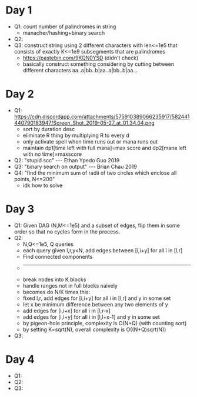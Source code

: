# Day 1
  * Q1: count number of palindromes in string
    * manacher/hashing+binary search
  * Q2:
  * Q3: construct string using 2 different characters with len<=1e5 that consists of exactly K<=1e9 subsegments that are palindromes
    * https://pastebin.com/9KQN0YSD (didn't check)
    * basically construct something considering by cutting between different characters aa..a|bb..b|aa..a|bb..b|aa...
# Day 2
  * Q1: https://cdn.discordapp.com/attachments/575910389066235917/582441440790183947/Screen_Shot_2019-05-27_at_01.34.04.png
    * sort by duration desc
    * eliminate R thing by multiplying R to every d
    * only activate spell when time runs out or mana runs out
    * maintain dp1[time left with full mana]=max score and dp2[mana left with no time]=maxscore
  * Q2: "stupid scc" --- Ethan Ypedo Guo 2019
  * Q3: "binary search on output" --- Brian Chau 2019
  * Q4: "find the minimum sum of radii of two circles which enclose all points, N<=200"
    * idk how to solve
# Day 3
  * Q1: Given DAG (N,M<=1e5) and a subset of edges, flip them in some order so that no cycles form in the process.
  * Q2:
    * N,Q<=1e5, Q queries
    * each query given l,r,y<N, add edges between [i,i+y] for all i in [l,r]
    * Find connected components
    * -----------------------
    * break nodes into K blocks
    * handle ranges not in full blocks naively
    * becomes do N/K times this:
    * fixed l,r, add edges for [i,i+y] for all i in [l,r] and y in some set
    * let x be minimum difference between any two elements of y
    * add edges for [i,i+x] for all i in [l,r-x]
    * add edges for [i,i+y] for all i in [l,l+x-1] and y in some set
    * by pigeon-hole principle, complexity is O(N+Q) (with counting sort)
    * by setting K=sqrt(N), overall complexity is O((N+Q)sqrt(N))
  * Q3: 
# Day 4
  * Q1:
  * Q2:
  * Q3:
